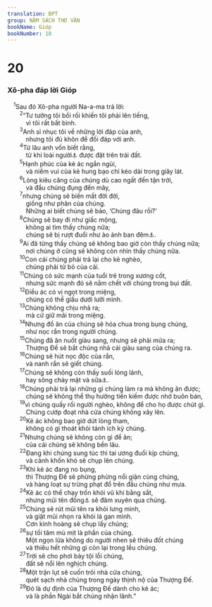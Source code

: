 ```yaml
---
translation: BPT
group: NĂM SÁCH THƠ VĂN
bookName: Gióp 
bookNumber: 18
---
```


<div class="title"><h1>20</h1><h3>Xô-pha đáp lời Gióp</h3></div>
<span class="verse giop_20_1"> <sup>1</sup>Sau đó Xô-pha người Na-a-ma trả lời:<br/></span>
<span class="verse giop_20_2">  <sup>2</sup>“Tư tưởng tôi bối rối khiến tôi phải lên tiếng,<br/>   vì tôi rất bất bình.<br/></span>
<span class="verse giop_20_3">  <sup>3</sup>Anh sỉ nhục tôi về những lời đáp của anh,<br/>   nhưng tôi đủ khôn để đối đáp với anh.<br/></span>
<span class="verse giop_20_4">  <sup>4</sup>Từ lâu anh vốn biết rằng,<br/>   từ khi loài người<a data-toggle="tooltip" data-placement="bottom" title="Hay “A-đam.”">⚓</a> được đặt trên trái đất.<br/></span>
<span class="verse giop_20_5">  <sup>5</sup>Hạnh phúc của kẻ ác ngắn ngủi,<br/>   và niềm vui của kẻ hung bạo chỉ kéo dài trong giây lát.<br/></span>
<span class="verse giop_20_6">  <sup>6</sup>Lòng kiêu căng của chúng dù cao ngất đến tận trời,<br/>   và đầu chúng đụng đến mây,<br/></span>
<span class="verse giop_20_7">  <sup>7</sup>nhưng chúng sẽ biến mất đời đời,<br/>   giống như phân của chúng.<br/>   Những ai biết chúng sẽ bảo, ‘Chúng đâu rồi?’<br/></span>
<span class="verse giop_20_8">  <sup>8</sup>Chúng sẽ bay đi như giấc mộng,<br/>   không ai tìm thấy chúng nữa;<br/>   chúng sẽ bị rượt đuổi như ảo ảnh ban đêm<a data-toggle="tooltip" data-placement="bottom" title="Hay “ác mộng.”">⚓</a>.<br/></span>
<span class="verse giop_20_9">  <sup>9</sup>Ai đã từng thấy chúng sẽ không bao giờ còn thấy chúng nữa;<br/>   nơi chúng ở cũng sẽ không còn nhìn thấy chúng nữa.<br/></span>
<span class="verse giop_20_10">  <sup>10</sup>Con cái chúng phải trả lại cho kẻ nghèo,<br/>   chúng phải từ bỏ của cải.<br/></span>
<span class="verse giop_20_11">  <sup>11</sup>Chúng có sức mạnh của tuổi trẻ trong xương cốt,<br/>   nhưng sức mạnh đó sẽ nằm chết với chúng trong bụi đất.<br/></span>
<span class="verse giop_20_12">  <sup>12</sup>Điều ác có vị ngọt trong miệng,<br/>   chúng có thể giấu dưới lưỡi mình.<br/></span>
<span class="verse giop_20_13">  <sup>13</sup>Chúng không chịu nhả ra;<br/>   mà cứ giữ mãi trong miệng.<br/></span>
<span class="verse giop_20_14">  <sup>14</sup>Nhưng đồ ăn của chúng sẽ hóa chua trong bụng chúng,<br/>   như nọc rắn trong người chúng.<br/></span>
<span class="verse giop_20_15">  <sup>15</sup>Chúng đã ăn nuốt giàu sang, nhưng sẽ phải mửa ra;<br/>   Thượng Đế sẽ bắt chúng nhả cái giàu sang của chúng ra.<br/></span>
<span class="verse giop_20_16">  <sup>16</sup>Chúng sẽ hút nọc độc của rắn,<br/>   và nanh rắn sẽ giết chúng.<br/></span>
<span class="verse giop_20_17">  <sup>17</sup>Chúng sẽ không còn thấy suối lóng lánh,<br/>   hay sông chảy mật và sữa<a data-toggle="tooltip" data-placement="bottom" title="Nghĩa bóng là một nguồn thực phẩm ngon và đầy dẫy. Từ ngữ “sữa” ở dây có thể dịch là “bơ, phó mát, hay sữa chua.”">⚓</a>.<br/></span>
<span class="verse giop_20_18">  <sup>18</sup>Chúng phải trả lại những gì chúng làm ra mà không ăn được;<br/>   chúng sẽ không thể thụ hưởng tiền kiếm được nhờ buôn bán,<br/></span>
<span class="verse giop_20_19">  <sup>19</sup>vì chúng quấy rối người nghèo, không để cho họ được chút gì.<br/>   Chúng cướp đoạt nhà cửa chúng không xây lên.<br/></span>
<span class="verse giop_20_20">  <sup>20</sup>Kẻ ác không bao giờ dứt lòng tham,<br/>   không có gì thoát khỏi tánh ích kỷ chúng.<br/></span>
<span class="verse giop_20_21">  <sup>21</sup>Nhưng chúng sẽ không còn gì để ăn;<br/>   của cải chúng sẽ không bền lâu.<br/></span>
<span class="verse giop_20_22">  <sup>22</sup>Đang khi chúng sung túc thì tai ương đuổi kịp chúng,<br/>   và cảnh khốn khó sẽ chụp lên chúng.<br/></span>
<span class="verse giop_20_23">  <sup>23</sup>Khi kẻ ác đang no bụng,<br/>   thì Thượng Đế sẽ phừng phừng nổi giận cùng chúng,<br/>   và hàng loạt sự trừng phạt đổ trên đầu chúng như mưa.<br/></span>
<span class="verse giop_20_24">  <sup>24</sup>Kẻ ác có thể chạy trốn khỏi vũ khí bằng sắt,<br/>   nhưng mũi tên đồng<a data-toggle="tooltip" data-placement="bottom" title="Nguyên văn, “cây cung đồng” hay “cây cung mạnh.” Có thể là loại cung làm bằng gân bò, gỗ và sừng.">⚓</a> sẽ đâm xuyên qua chúng.<br/></span>
<span class="verse giop_20_25">  <sup>25</sup>Chúng sẽ rút mũi tên ra khỏi lưng mình,<br/>   và giật mũi nhọn ra khỏi lá gan mình.<br/>   Cơn kinh hoàng sẽ chụp lấy chúng;<br/></span>
<span class="verse giop_20_26">  <sup>26</sup>sự tối tăm mù mịt là phần của chúng.<br/>   Một ngọn lửa không do người nhen sẽ thiêu đốt chúng<br/>   và thiêu hết những gì còn lại trong lều chúng.<br/></span>
<span class="verse giop_20_27">  <sup>27</sup>Trời sẽ cho phơi bày tội lỗi chúng,<br/>   đất sẽ nổi lên nghịch chúng.<br/></span>
<span class="verse giop_20_28">  <sup>28</sup>Một trận lụt sẽ cuốn trôi nhà cửa chúng,<br/>   quét sạch nhà chúng trong ngày thịnh nộ của Thượng Đế.<br/></span>
<span class="verse giop_20_29">  <sup>29</sup>Đó là dự định của Thượng Đế dành cho kẻ ác;<br/>   và là phần Ngài bắt chúng nhận lãnh.”<br/></span>
